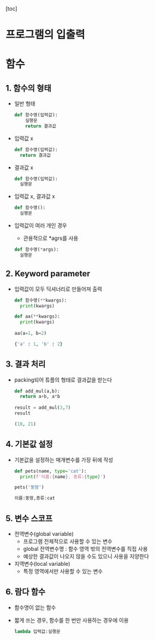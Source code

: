 [toc]



# 프로그램의 입출력

# 함수

## 1. 함수의 형태

- 일반 형태 

  ```python
  def 함수명(입력값):
      실행문
      return 결과값
  ```

- 입력값 x

  ```python
  def 함수명(입력값):
  	return 결과값
  ```

- 결과값 x

  ```python
  def 함수명(입력값):
  	실행문
  ```

- 입력값 x, 결과값 x

  ```python
  def 함수명():
  	실행문
  ```

- 입력값이 여러 개인 경우

  - 관용적으로 *agrs를 사용

  ```python
  def 함수명(*args):
  	실행문
  ```



## 2. Keyword parameter

- 입력값이 모두 딕셔너리로 만들어져 출력

  ```python
  def 함수명(**kwargs):
  	print(kwargs)
  ```

  ```python
  def aa(**kwargs):
  	print(kwargs)
  	
  aa(a=1, b=2)
  
  {'a' : 1, 'b' : 2}
  ```



## 3. 결과 처리

- packing되어 튜플의 형태로 결과값을 받는다

  ```python
  def add_mul(a,b):
  	return a+b, a*b
  	
  result = add_mul(3,7)
  result
  
  (10, 21)
  ```

  

## 4. 기본값 설정

- 기본값을 설정하는 매개변수를 가장 뒤에 작성

  ```python
  def pets(name, type='cat'):
  	print(f'이름:{name}, 종류:{type}')
  
  pets('뚱땅')
  
  이름:뚱땅,종류:cat
  ```



## 5. 변수 스코프

- 전역변수(global variable)
  - 프로그램 전체적으로 사용할 수 있는 변수
  - global 전역변수명 : 함수 영역 밖의 전역변수를 직접 사용
  - 예상한 결과값이 나오지 않을 수도 있으니 사용을 지양한다
- 지역변수(local variable)
  - 특정 영역에서만 사용할 수 있는 변수



## 6. 람다 함수

- 함수명이 없는 함수

- 짧게 쓰는 경우, 함수를 한 번만 사용하는 경우에 이용

  ```python
  lambda 입력값:실행문
  ```

  


